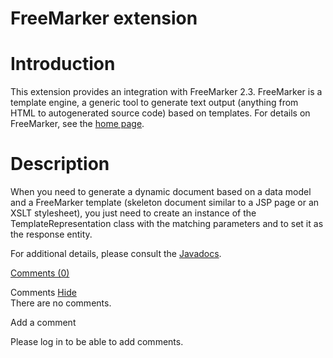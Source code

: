 FreeMarker extension
====================

Introduction
============

This extension provides an integration with FreeMarker 2.3. FreeMarker
is a template engine, a generic tool to generate text output (anything
from HTML to autogenerated source code) based on templates. For details
on FreeMarker, see the [home
page](http://web.archive.org/web/20101018113204/http://freemarker.org/).

Description
===========

When you need to generate a dynamic document based on a data model and a
FreeMarker template (skeleton document similar to a JSP page or an XSLT
stylesheet), you just need to create an instance of the
TemplateRepresentation class with the matching parameters and to set it
as the response entity.

For additional details, please consult the
[Javadocs](http://web.archive.org/web/20101018113204/http://www.restlet.org/documentation/2.0/jse/ext/org/restlet/ext/freemarker/package-summary.html).

[Comments
(0)](http://web.archive.org/web/20101018113204/http://wiki.restlet.org/docs_2.0/13-restlet/28-restlet/66-restlet.html#)

Comments
[Hide](http://web.archive.org/web/20101018113204/http://wiki.restlet.org/docs_2.0/13-restlet/28-restlet/66-restlet.html#)
\
There are no comments.

Add a comment

Please log in to be able to add comments.
